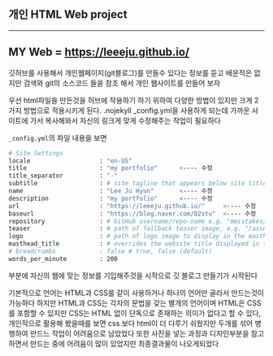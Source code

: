 ## 개인 HTML Web project
---

MY Web = https://leeeju.github.io/
---

깃허브를 사용해서 개인웹페이지(git블로그)를 만들수 있다는 정보를 듣고 배운적은 없지만 검색와 git의 소스코드 들을 참조 해서 개인 웹사이트를 만들어 보자

우선 html파일을 만든것을 허브에 작용하기 하기 위하여 다양한 방법이 있지만 크게 2가지 방법으로 적용시키게 된다. 
.nojekyll  _config.yml을 사용하게 되는데 가까운 사이트에 가서 복사해와서 자신의 링크게 맞게 수정해주는 작업이 필요하다 


```_config.yml```의 파일 내용을 보면

```bash
# Site Settings
locale                   : "en-US"
title                    : "my portfolio"      <---- 수정
title_separator          : "-"
subtitle                 : # site tagline that appears below site title in masthead
name                     : "Lee Ju Hyun"       <---- 수정
description              : "my portfolio"      <---- 수정
url                      : "https://leeeju.github.io/"     <---- 수정
baseurl                  : "https://blog.naver.com/02stu"  <---- 수정
repository               : # GitHub username/repo-name e.g. "mmistakes/minimal-mistakes"
teaser                   : # path of fallback teaser image, e.g. "/assets/images/500x300.png"
logo                     : # path of logo image to display in the masthead, e.g. "/assets/images/88x88.png"
masthead_title           : # overrides the website title displayed in the masthead, use " " for no title
# breadcrumbs            : false # true, false (default)
words_per_minute         : 200
```

부분에 자신의 웹에 맞는 정보를 기입해주것을 시작으로 깃 블로그 만들기가 시작된다 

기본적으로 언어는 HTML과 CSS를 같이 사용하거나 하나의 언어만 골라서 만드는것이 가능하다 하지만 HTML과 CSS는 각자의 문법을 갖는 별개의 언어이며 HTML은 CSS를 포함할 수 있지만 CSS는
HTML 없이 단독으로 존재하는 의미가 없다고 할 수 있다, 개인적으로 활용해 봤을때를 보면 css 보다 html이 더 다루기 쉬웠지만 두개를 섞어 병행하여 만드느 작업이 어려움으로 남았었다
또한 사진을 넣는 과정과 디자인부분을 참고 하면서 만드는 중에 어려움이 많이 있었지만 최종결과물이 나오게되었다 


